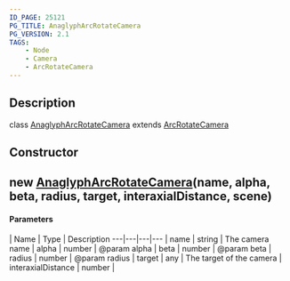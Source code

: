```yaml
---
ID_PAGE: 25121
PG_TITLE: AnaglyphArcRotateCamera
PG_VERSION: 2.1
TAGS:
    - Node
    - Camera
    - ArcRotateCamera
---
```

## Description

class [AnaglyphArcRotateCamera](/classes/2.3/AnaglyphArcRotateCamera) extends [ArcRotateCamera](/classes/2.3/ArcRotateCamera)



## Constructor

##  new [AnaglyphArcRotateCamera](/classes/2.3/AnaglyphArcRotateCamera)(name, alpha, beta, radius, target, interaxialDistance, scene)



#### Parameters
 | Name | Type | Description
---|---|---|---
 | name | string |   The camera name
 | alpha | number |   @param alpha
 | beta | number |   @param beta
 | radius | number |   @param radius
 | target | any |   The target of the camera
 | interaxialDistance | number |   
